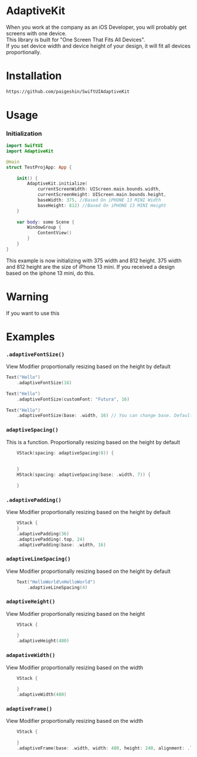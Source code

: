 # AdaptiveKit

When you work at the company as an iOS Developer, you will probably get screens with one device.  
This library is built for "One Screen That Fits All Devices".         
If you set device width and device height of your design, it will fit all devices proportionally. 

# Installation 

```bash
https://github.com/paigeshin/SwiftUIAdaptiveKit
```

# Usage

### Initialization

```swift
import SwiftUI
import AdaptiveKit

@main
struct TestProjApp: App {
    
    init() {
        AdaptiveKit.initialize(
            currentScreenWidth: UIScreen.main.bounds.width,
            currentScreenHeight: UIScreen.main.bounds.height,
            baseWidth: 375, //Based On iPHONE 13 MINI Width
            baseHeight: 812) //Based On iPHONE 13 MINI Height
    }
    
    var body: some Scene {
        WindowGroup {
            ContentView()
        }
    }
}
```

This example is now initializing with 375 width and 812 height. 
375 width and 812 height are the size of iPhone 13 mini. 
If you received a design based on the iphone 13 mini, do this. 

# Warning

If you want to use this 

# Examples

### `.adaptiveFontSize()`

View Modifier proportionally resizing based on the height by default

```swift
Text("Hello")
    .adaptiveFontSize(16)
    
Text("Hello")
    .adaptiveFontSize(customFont: "Futura", 16)
    
Text("Hello")
    .adaptiveFontSize(base: .width, 16) // You can change base. Default is height 
```

### `adaptiveSpacing()`

This is a function. Proportionally resizing based on the height by default

```swift
    VStack(spacing: adaptiveSpacing(8)) {
        
            
    }
    HStack(spacing: adaptiveSpacing(base: .width, 7)) {
        
    }
```

### `.adaptivePadding()`

View Modifier proportionally resizing based on the height by default

```swift
    VStack {
    }
    .adaptivePadding(36)
    .adaptivePadding(.top, 24)
    .adaptivePadding(base: .width, 16)
```

### `adaptiveLineSpacing()`

View Modifier proportionally resizing based on the height by default

```swift
    Text("HelloWorld\nHelloWorld")
        .adaptiveLineSpacing(4)
```

### `adaptiveHeight()`

View Modifier proportionally resizing based on the height

```swift
    VStack {
            
    }
    .adaptiveHeight(480)
```

### `adapativeWidth()`

View Modifier proportionally resizing based on the width

```swift
    VStack {
            
    }
    .adaptiveWidth(480)
```

### `adaptiveFrame()`

View Modifier proportionally resizing based on the width

```swift
    VStack {
        
    }
    .adaptiveFrame(base: .width, width: 480, height: 240, alignment: .leading)
```

